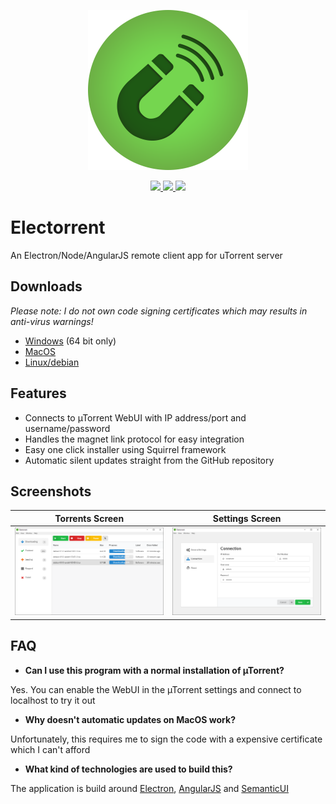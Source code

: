 <p align="center">
  <img src="assets/electron-icon.png" width="256">
</p> 
<p align="center">
  <a href="https://travis-ci.org/Tympanix/Electorrent">
    <img src="https://travis-ci.org/Tympanix/Electorrent.svg?branch=master">
  </a>
  <a href="https://github.com/Tympanix/Electorrent/releases/latest">
    <img src="https://img.shields.io/github/release/Tympanix/Electorrent.svg?maxAge=86400">
  </a>
  <img src="https://img.shields.io/github/downloads/Tympanix/Electorrent/total.svg?maxAge=86400">
</p>

# Electorrent
An Electron/Node/AngularJS remote client app for uTorrent server

## Downloads
*Please note: I do not own code signing certificates which may results in anti-virus warnings!*
* [Windows](https://electorrent.herokuapp.com/download/win32) (64 bit only)
* [MacOS](https://electorrent.herokuapp.com/download/osx)
* [Linux/debian](https://electorrent.herokuapp.com/download/linux)

## Features
* Connects to µTorrent WebUI with IP address/port and username/password
* Handles the magnet link protocol for easy integration
* Easy one click installer using Squirrel framework
* Automatic silent updates straight from the GitHub repository

## Screenshots

Torrents Screen              |  Settings Screen
:---------------------------:|:---------------------------:
![](assets/screen1-win.png)  | ![](assets/screen2-win.png)

## FAQ
 * **Can I use this program with a normal installation of µTorrent?**
 
 Yes. You can enable the WebUI in the µTorrent settings and connect to localhost to try it out
 
 * **Why doesn't automatic updates on MacOS work?**
 
 Unfortunately, this requires me to sign the code with a expensive certificate which I can't afford
 
 * **What kind of technologies are used to build this?**
 
 The application is build around [Electron](http://electron.atom.io/), [AngularJS](https://angularjs.org/) and [SemanticUI](http://semantic-ui.com/)
